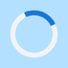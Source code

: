 <html lang="ar">
<head>
  <meta charset="UTF-8"/>
  <meta name="viewport" content="width=device-width,initial-scale=1"/>
  <title>فريق ابناء كوش للعبادة و التسبيح</title>
  <link href="https://fonts.googleapis.com/css2?family=Cairo:wght@600;800&family=Inter:wght@500;700&display=swap" rel="stylesheet">
  <style>
    body {
      margin: 0;
      min-height: 100vh;
      background: #b3e0ff; /* Light sky blue background */
      color: #222; /* Dark text color for readability */
      font-family: 'Cairo', 'Inter', 'Segoe UI', Arial, sans-serif;
      display: flex;
      justify-content: center;
      align-items: center;
      height: 100vh; /* Full viewport height */
      overflow-x: hidden; /* Prevent horizontal scroll during animations */
      position: relative; /* Needed for absolute positioning of spinner */
    }
    .main-box {
      background: #e6f7ff; /* Very light blue, almost white, for the content box */
      border-radius: 18px; /* Rounded corners */
      box-shadow: 0 8px 36px #1976d240, 0 1.5px 8px #8b000044; /* Softer blue shadow and subtle red undertone shadow */
      padding: 40px 22px 28px 22px;
      text-align: center;
      max-width: 420px; /* Max width of the content box */
      width: 90%; /* Use percentage for better responsiveness, max-width will cap it */
      animation: fadeInBox 1.3s cubic-bezier(0.25, 0.46, 0.45, 0.94) forwards;
      display: flex;
      flex-direction: column;
      align-items: center;
      opacity: 0; /* Start hidden to fade in after spinner */
      transform: scale(0.94) translateY(10px); /* Initial state for animation */
    }
    /* Keyframes for main box fade-in, triggered by JS after spinner hides */
    @keyframes fadeInBox {
      0% { opacity: 0; transform: scale(0.94) translateY(10px);}
      100% { opacity: 1; transform: scale(1) translateY(0);}
    }

    /* Added pulsing glow animation for text */
    @keyframes pulseGlow {
      0% { text-shadow: 0 2px 12px #8b0000aa; }
      50% { text-shadow: 0 2px 20px #8b0000dd, 0 0 30px #ff4d4daa; }
      100% { text-shadow: 0 2px 12px #8b0000aa; }
    }
    .glow-red {
      animation: pulseGlow 2.5s infinite ease-in-out;
      animation-delay: 1.5s; /* Start after initial page animations */
    }

    .main-title {
      direction: rtl;
      font-family: 'Cairo', 'Segoe UI', 'Arial', 'Noto Naskh Arabic', serif;
      font-weight: 800;
      margin-bottom: 8px;
      color: #1d3557;
    }
    .title-line1 {
      font-size: 2.1em;
      margin-bottom: 0.1em;
      letter-spacing: 0.01em;
    }
    .title-line2 {
      font-size: 1.15em;
      color: #1976d2;
      font-weight: 600;
      margin-top: 0;
      letter-spacing: 0.02em;
    }
    .follow-us {
      font-size: 1.15em;
      color: #222;
      margin-bottom: 20px; /* Increased margin */
      direction: rtl;
      font-family: 'Cairo', 'Segoe UI', 'Arial', 'Noto Naskh Arabic', serif;
      font-weight: 600;
    }
    .socials {
      display: flex;
      justify-content: center;
      gap: 20px; /* Increased gap for bigger icons */
      margin: 12px 0 10px 0; /* Adjusted margin */
      flex-wrap: wrap;
    }

    /* Keyframes for icon pop-in animation */
    @keyframes iconPopIn {
      0% {
        opacity: 0;
        transform: scale(0.3) translateY(20px);
      }
      60% {
        opacity: 1;
        transform: scale(1.1) translateY(-5px); /* Overshoot */
      }
      100% {
        opacity: 1;
        transform: scale(1) translateY(0);
      }
    }

    .socials a {
      display: flex;
      align-items: center;
      justify-content: center;
      width: 56px; /* Increased icon container size */
      height: 56px; /* Increased icon container size */
      border-radius: 50%;
      background: #fff;
      box-shadow: 0 3px 15px #1976d233; /* Slightly enhanced base shadow */
      transition: transform 0.3s cubic-bezier(0.34, 1.56, 0.64, 1), box-shadow 0.3s cubic-bezier(0.34, 1.56, 0.64, 1), border-color 0.3s ease-out; /* Smoother, bouncier transition */
      border: 2.5px solid #b3e0ff; /* Slightly thicker border */
      position: relative;
      overflow: hidden;

      /* Apply pop-in animation */
      opacity: 0; /* Start hidden for animation */
      transform: scale(0.3); /* Initial state for animation */
      animation-name: iconPopIn;
      animation-duration: 0.6s;
      animation-timing-function: cubic-bezier(0.68, -0.55, 0.265, 1.55); /* Bouncy effect */
      animation-fill-mode: forwards;
    }

    /* Staggered animation delays for icons - starting after main box fades in */
    .socials a:nth-child(1) { animation-delay: 1.3s; }
    .socials a:nth-child(2) { animation-delay: 1.4s; }
    .socials a:nth-child(3) { animation-delay: 1.5s; }
    .socials a:nth-child(4) { animation-delay: 1.6s; }


    .socials a:hover {
      transform: scale(1.20) rotate(-8deg); /* Enhanced hover: larger scale, more rotation */
      box-shadow: 0 8px 25px #1976d288; /* More pronounced shadow on hover */
      border-color: #1976d2b3; /* Darker border on hover */
    }
    .social-icon {
      width: 30px; /* Increased SVG icon size */
      height: 30px; /* Increased SVG icon size */
      display: block;
      transition: transform 0.25s ease-out; /* Transition for icon scaling */
    }
    .socials a:hover .social-icon {
      transform: scale(1.1); /* Scale the SVG itself on hover */
    }

    .footer {
      color: #1976d2;
      background: rgba(25, 118, 210, 0.07);
      border-radius: 8px;
      margin: 28px auto 0 auto; /* Increased top margin */
      max-width: 340px;
      padding: 10px 15px;
      font-size: 0.97em;
      animation: fadeIn 2s 0.8s cubic-bezier(0.25, 0.46, 0.45, 0.94) forwards; /* Delayed footer fade-in */
      opacity: 0;
      font-family: 'Inter', 'Cairo', 'Segoe UI', Arial, sans-serif;
    }
    @keyframes fadeIn {
      0% { opacity: 0; transform: translateY(5px); }
      100% { opacity: 1; transform: translateY(0); }
    }

    /* Loading Spinner Styles */
    #loading-spinner {
      position: fixed;
      top: 0;
      left: 0;
      width: 100%;
      height: 100%;
      background: #b3e0ff; /* Match body background */
      display: flex;
      justify-content: center;
      align-items: center;
      z-index: 1000;
      transition: opacity 0.5s ease-out;
    }

    .spinner {
      border: 8px solid #f3f3f3; /* Light grey */
      border-top: 8px solid #1976d2; /* Blue */
      border-radius: 50%;
      width: 60px;
      height: 60px;
      animation: spin 1.2s linear infinite;
    }

    @keyframes spin {
      0% { transform: rotate(0deg); }
      100% { transform: rotate(360deg); }
    }

    /* Copied Message Styles */
    .copied-message {
      position: absolute;
      background-color: #4CAF50; /* Green background */
      color: white;
      padding: 5px 10px;
      border-radius: 5px;
      font-size: 0.8em;
      opacity: 0;
      transition: opacity 0.5s ease-out, transform 0.5s ease-out;
      pointer-events: none; /* Allow clicks to pass through */
      white-space: nowrap;
      z-index: 10; /* Ensure it's above other elements */
    }

    .copied-message.show {
      opacity: 1;
      transform: translateY(-20px); /* Move up slightly */
    }

    /* Responsive Design */
    @media (max-width: 540px) {
      body {
        padding: 15px 0;
        height: auto;
        min-height: 100vh;
        align-items: flex-start;
      }
      .main-box {
        margin: 20px auto; /* Centered on mobile */
        padding: 25px 5vw 20px 5vw; /* Adjusted padding for vw */
        max-width: 95vw;
        border-radius: 12px;
      }
      .title-line1 {
        font-size: 1.7em; /* Adjusted for new icon sizes */
      }
      .title-line2 {
        font-size: 0.95em; /* Adjusted */
      }
       .follow-us {
        font-size: 1.0em;
        margin-bottom: 15px;
      }
      .footer {
        max-width: 90vw;
        font-size: 0.88em; /* Adjusted */
        padding: 8px 10px;
      }
      .socials {
        gap: 15px; /* Adjusted gap for mobile */
      }
      .socials a {
        width: 48px; /* Adjusted icon size for mobile */
        height: 48px; /* Adjusted icon size for mobile */
      }
      .social-icon {
        width: 26px; /* Adjusted SVG size for mobile */
        height: 26px; /* Adjusted SVG size for mobile */
      }
    }
  </style>
</head>
<body>
  <div id="loading-spinner">
    <div class="spinner"></div>
  </div>

  <div class="main-box" id="main-content">
    <div class="main-title glow-red">
      <div class="title-line1">فريق ابناء كوش</div>
      <div class="title-line2">للعبادة و التسبيح</div>
    </div>
    <div class="follow-us glow-red">تابعونا على منصات التواصل الاجتماعي</div>
    <div class="socials">
      <a href="https://www.instagram.com/abnaa.kush/" target="_blank" title="Instagram" aria-label="Instagram">
        <svg class="social-icon" viewBox="0 0 50 50">
          <defs>
            <radialGradient id="ig" cx="0.35" cy="0.95" r="1.5"> <stop offset="0%" stop-color="#fdf497"/>
              <stop offset="25%" stop-color="#fd5949"/>
              <stop offset="50%" stop-color="#d6249f"/>
              <stop offset="100%" stop-color="#285AEB"/>
            </radialGradient>
          </defs>
          <path d="M25 4.5 A 20.5 20.5 0 1 0 25 45.5 A 20.5 20.5 0 1 0 25 4.5 Z" fill="url(#ig)"/>
          <path d="M25 12.5 A 12.5 12.5 0 1 0 25 37.5 A 12.5 12.5 0 1 0 25 12.5 Z" fill="none" stroke="#fff" stroke-width="2.5"/>
          <path d="M25 17.5 A 7.5 7.5 0 1 0 25 32.5 A 7.5 7.5 0 1 0 25 17.5 Z" fill="none" stroke="#fff" stroke-width="2.5"/>
          <circle cx="34" cy="16" r="2.5" fill="#fff"/>
        </svg>
      </a>
      <a href="https://www.facebook.com/profile.php?id=61561245110328" target="_blank" title="Facebook" aria-label="Facebook">
        <svg class="social-icon" viewBox="0 0 50 50">
          <circle cx="25" cy="25" r="22" fill="#1877F3"/>
          <path d="M29 38V26h4l1-6h-5v-3c0-1.7.6-3 2.4-3H34V9.5C33.4 9.4 32 9 30.3 9 26.4 9 24 11.1 24 15v5h-4v6h4v12h6z" fill="#fff"/>
        </svg>
      </a>
      <a href="https://www.tiktok.com/@abnaakush8" target="_blank" title="TikTok" aria-label="TikTok">
        <svg class="social-icon" viewBox="0 0 50 50">
          <circle cx="25" cy="25" r="22" fill="#000"/>
          <path d="M32.5 18.5c1.7 0 3.2-.7 4.3-1.7v4.3c-1.3.1-2.6-.1-3.8-.5v8.7c0 4.6-3.7 8.3-8.3 8.3s-8.3-3.7-8.3-8.3 3.7-8.3 8.3-8.3v4.1c-2.3 0-4.2 1.9-4.2 4.2 0 2.3 1.9 4.2 4.2 4.2 2.3 0 4.2-1.9 4.2-4.2V13.2c1.1.7 2.4 1.3 3.8 1.3z" fill="#fff"/>
          <path d="M36.8 16.8c-1.1 1-2.7 1.7-4.3 1.7-1.4 0-2.7-.6-3.8-1.3v2c1.2.4 2.5.6 3.8.5v-2.9c1.1.7 2.4 1.3 3.8 1.3v-1.3h.5z" fill="#25F4EE"/>
          <path d="M28.7 11.5v17.8c0 2.3-1.9 4.2-4.2 4.2s-4.2-1.9-4.2-4.2c0-2.3 1.9-4.2 4.2-4.2v-2c-4.6 0-8.3 3.7-8.3 8.3s3.7 8.3 8.3 8.3 8.3-3.7 8.3-8.3V12.8c-1.4-.3-2.7-.8-3.8-1.3z" fill="#FE2C55"/>
        </svg>
      </a>
      <a href="https://www.youtube.com/@abnaakush" target="_blank" title="YouTube" aria-label="YouTube">
        <svg class="social-icon" viewBox="0 0 50 50">
          <circle cx="25" cy="25" r="22" fill="#FF0000"/>
          <polygon points="20,17 37,25 20,33" fill="#fff"/>
        </svg>
      </a>
    </div>
    <div class="footer">
      © 2025 فريق ابناء كوش للعبادة و التسبيح. جميع الحقوق محفوظة.
    </div>
  </div>

  <script>
    document.addEventListener('DOMContentLoaded', () => {
      const loadingSpinner = document.getElementById('loading-spinner');
      const mainContent = document.getElementById('main-content');
      const socialLinks = document.querySelectorAll('.socials a');

      // Show spinner initially
      loadingSpinner.style.opacity = '1';
      loadingSpinner.style.display = 'flex';

      // Hide spinner and show main content after a delay
      setTimeout(() => {
        loadingSpinner.style.opacity = '0';
        // Use a small delay before hiding display to allow transition to complete
        setTimeout(() => {
          loadingSpinner.style.display = 'none';
          mainContent.style.opacity = '1'; // Fade in main content
          mainContent.style.transform = 'scale(1) translateY(0)'; // Apply final transform
        }, 500); // Matches opacity transition duration
      }, 2000); // Spinner visible for 2 seconds

      // Function to show "Copied!" message
      function showCopiedMessage(element) {
        // Remove any existing message for this element
        let existingMessage = element.querySelector('.copied-message');
        if (existingMessage) {
          existingMessage.remove();
        }

        const message = document.createElement('span');
        message.className = 'copied-message';
        message.textContent = 'Copied!';
        element.appendChild(message);

        // Position the message relative to the icon
        const iconRect = element.getBoundingClientRect();
        message.style.left = `${(iconRect.width / 2) - (message.offsetWidth / 2)}px`; // Center horizontally
        message.style.top = `-${iconRect.height / 2}px`; // Position above the icon

        // Trigger fade-in and slide-up animation
        setTimeout(() => {
          message.classList.add('show');
        }, 10); // Small delay to allow reflow before animation

        // Hide and remove message after a delay
        setTimeout(() => {
          message.classList.remove('show');
          setTimeout(() => {
            message.remove();
          }, 500); // Matches transition duration
        }, 1500); // Message visible for 1.5 seconds
      }

      // Add click event listeners to social links
      socialLinks.forEach(link => {
        link.addEventListener('click', (event) => {
          event.preventDefault(); // Prevent default link behavior (opening new tab immediately)

          const urlToCopy = link.href;

          // Copy URL to clipboard
          const tempInput = document.createElement('textarea');
          tempInput.value = urlToCopy;
          document.body.appendChild(tempInput);
          tempInput.select();
          try {
            document.execCommand('copy');
            showCopiedMessage(link); // Show "Copied!" message on success
          } catch (err) {
            console.error('Failed to copy text: ', err);
            // Optionally, show an error message to the user
          } finally {
            document.body.removeChild(tempInput);
          }

          // Open the link in a new tab after a short delay to allow message to show
          setTimeout(() => {
            window.open(urlToCopy, '_blank');
          }, 500); // Adjust delay as needed
        });
      });
    });
  </script>
</body>
</html>
